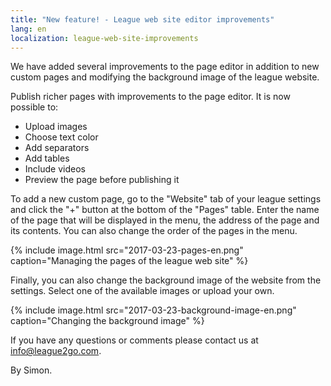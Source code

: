 ```yaml
---
title: "New feature! - League web site editor improvements"
lang: en
localization: league-web-site-improvements
---
```

We have added several improvements to the page editor in addition to new custom pages and modifying the background image of the league website.

Publish richer pages with improvements to the page editor. It is now possible to:

* Upload images
* Choose text color
* Add separators
* Add tables
* Include videos
* Preview the page before publishing it

To add a new custom page, go to the "Website" tab of your league settings and click the "+" button at the bottom of the "Pages" table. Enter the name of the page that will be displayed in the menu, the address of the page and its contents. You can also change the order of the pages in the menu.

{% include image.html src="2017-03-23-pages-en.png" caption="Managing the pages of the league web site" %}

Finally, you can also change the background image of the website from the settings. Select one of the available images or upload your own.

{% include image.html src="2017-03-23-background-image-en.png" caption="Changing the background image" %}

If you have any questions or comments please contact us at [info@league2go.com](mailto:info@league2go.com).

By Simon.
